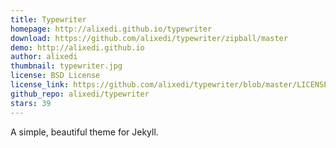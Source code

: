 ```yaml
---
title: Typewriter
homepage: http://alixedi.github.io/typewriter
download: https://github.com/alixedi/typewriter/zipball/master
demo: http://alixedi.github.io
author: alixedi
thumbnail: typewriter.jpg
license: BSD License
license_link: https://github.com/alixedi/typewriter/blob/master/LICENSE
github_repo: alixedi/typewriter
stars: 39
---
```


A simple, beautiful theme for Jekyll.
